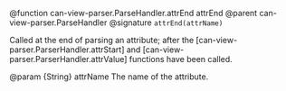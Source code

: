 @function can-view-parser.ParseHandler.attrEnd attrEnd
@parent can-view-parser.ParseHandler
@signature `attrEnd(attrName)`

Called at the end of parsing an attribute; after the [can-view-parser.ParserHandler.attrStart] and [can-view-parser.ParserHandler.attrValue] functions have been called.

@param {String} attrName The name of the attribute.

